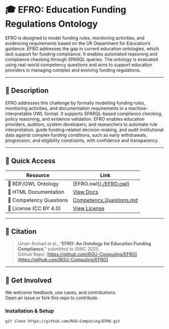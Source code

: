 # 🎓 EFRO: Education Funding Regulations Ontology

EFRO is designed to model funding rules, monitoring activities, and evidencing requirements based on the UK Department for Education’s guidance. EFRO addresses the gap in current education ontologies, which lack support for funding compliance. It enables automated reasoning and compliance checking through SPARQL queries. The ontology is evaluated using real-world competency questions and aims to support education providers in managing complex and evolving funding regulations.


---

## 📘 Description

 EFRO addresses this challenge by formally modelling funding rules, monitoring activities, and documentation requirements in a machine-interpretable OWL format. It supports SPARQL-based compliance checking, policy reasoning, and evidence validation. EFRO enables education providers, auditors, system developers, and researchers to automate rule interpretation, guide funding-related decision-making, and audit institutional data against complex funding conditions, such as early withdrawals, progression, and eligibility constraints, with confidence and transparency.

---


## 📂 Quick Access

| Resource                      | Link |
|------------------------------|------|
| 🔗 RDF/OWL Ontology           | [EFRO.owl][(./EFRO.owl)](https://github.com/RGU-Computing/EFRO/blob/main/EFRO/EFRO.rdf) |
| 📖 HTML Documentation         | [View Docs](https://rgu-computing.github.io/EFRO/) |
| 🧪 Competency Questions       | [Competency_Questions.md](./Competency_Questions.md) |
| 📄 License (CC BY 4.0)        | [View License](https://creativecommons.org/licenses/by/4.0/) |

---

## 🧾 Citation

> Umair Arshad et al., “**EFRO: An Ontology for Education Funding Compliance**,” submitted to ISWC 2025.  
> GitHub Repo: [https://github.com/RGU-Computing/EFRO](https://github.com/RGU-Computing/EFRO)

---

## 🤝 Get Involved

We welcome feedback, use cases, and contributions.  
Open an issue or fork this repo to contribute.

### Installation & Setup

```bash
git clone https://github.com/RGU-Computing/EFRO.git

